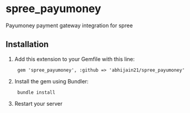 # spree_payumoney
Payumoney payment gateway integration for spree


## Installation

1. Add this extension to your Gemfile with this line:

        gem 'spree_payumoney', :github => 'abhijain21/spree_payumoney'

2. Install the gem using Bundler:

        bundle install

3. Restart your server
